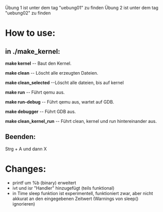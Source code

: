 Übung 1 ist unter dem tag "uebung01" zu finden 
Übung 2 ist unter dem tag "uebung02" zu finden 

# How to use:
## in ./make_kernel:

 **make kernel**	-- Baut den Kernel.

 **make clean**	-- Löscht alle erzeugten Dateien.

 **make clean_selected**   --Löscht alle dateien, bis auf kernel

 **make run**   -- Führt qemu aus.

 **make run-debug**   -- Führt qemu aus, wartet auf GDB.

 **make debugger**   -- Führt GDB aus.

 **make clean_kernel_run**    -- Führt clean, kernel und run hintereinander aus.

## Beenden:

Strg + A und dann X

# Changes:
- printf um %b (binary) erweitert 
- ivt und isr "Handler" hinzugefügt (teils funktional)
- in Time sleep funktion ist experimentell, funktioniert zwar, aber nicht akkurat an den eingegebenen Zeitwert (Warnings von sleep() ignorieren)
